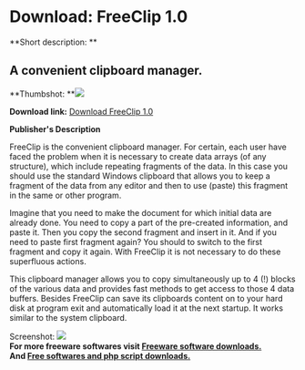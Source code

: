 # Download: FreeClip 1.0

**Short description: **

## A convenient clipboard manager.

  
**Thumbshot: **![](http://www.freewarefiles.com/screenshot/freeclip1_md.gif)   
  
**Download link:** [Download FreeClip 1.0](http://freesoftwares.boysofts.com/FreeClip_program_22322.html)  
  

**Publisher's Description**  
  

FreeClip is the convenient clipboard manager. For certain, each user have
faced the problem when it is necessary to create data arrays (of any
structure), which include repeating fragments of the data. In this case you
should use the standard Windows clipboard that allows you to keep a fragment
of the data from any editor and then to use (paste) this fragment in the same
or other program.

Imagine that you need to make the document for which initial data are already
done. You need to copy a part of the pre-created information, and paste it.
Then you copy the second fragment and insert in it. And if you need to paste
first fragment again? You should to switch to the first fragment and copy it
again. With FreeClip it is not necessary to do these superfluous actions.

This clipboard manager allows you to copy simultaneously up to 4 (!) blocks of
the various data and provides fast methods to get access to those 4 data
buffers. Besides FreeClip can save its clipboards content on to your hard disk
at program exit and automatically load it at the next startup. It works
similar to the system clipboard.

  
  
Screenshot: ![](http://www.freewarefiles.com/screenshot/freeclip1.gif)  
**For more freeware softwares visit [Freeware software downloads.](http://freesoftwares.boysofts.com/)**   
**And [Free softwares and php script downloads.](http://www.boysofts.com/)**

